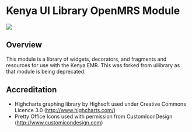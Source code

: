 Kenya UI Library OpenMRS Module
===========================
<a href="http://ci.kenyaemr.org/viewType.html?buildTypeId=bt2"><img src="http://ci.kenyaemr.org/app/rest/builds/buildType:bt2/statusIcon"/></a>

Overview
--------
This module is a library of widgets, decorators, and fragments and resources for use with the Kenya EMR. This was forked
from uilibrary as that module is being deprecated.

Accreditation
-------------
* Highcharts graphing library by Highsoft used under Creative Commons Licence 3.0 (http://www.highcharts.com/)
* Pretty Office Icons used with permission from CustomIconDesign (http://www.customicondesign.com)
